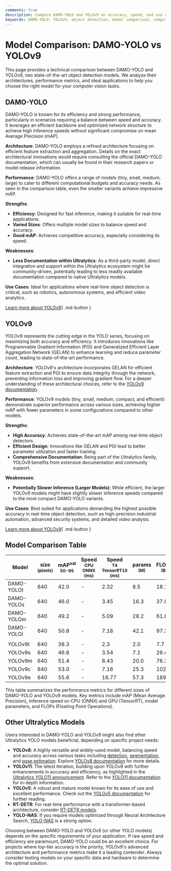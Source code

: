 ```yaml
---
comments: true
description: Compare DAMO-YOLO and YOLOv9 on accuracy, speed, and use cases. Discover which object detection model best suits your computer vision needs.
keywords: DAMO-YOLO, YOLOv9, object detection, model comparison, computer vision, deep learning, machine learning, real-time inference, Ultralytics
---
```


# Model Comparison: DAMO-YOLO vs YOLOv9

This page provides a technical comparison between DAMO-YOLO and YOLOv9, two state-of-the-art object detection models. We analyze their architectures, performance metrics, and ideal applications to help you choose the right model for your computer vision tasks.

<script async src="https://cdn.jsdelivr.net/npm/chart.js@3.9.1/dist/chart.min.js"></script>
<script defer src="../../javascript/benchmark.js"></script>

<canvas id="modelComparisonChart" width="1024" height="400" active-models='["DAMO-YOLO", "YOLOv9"]'></canvas>

## DAMO-YOLO

DAMO-YOLO is known for its efficiency and strong performance, particularly in scenarios requiring a balance between speed and accuracy. It leverages an efficient backbone and optimized network structure to achieve high inference speeds without significant compromise on mean Average Precision (mAP).

**Architecture**: DAMO-YOLO employs a refined architecture focusing on efficient feature extraction and aggregation. Details on the exact architectural innovations would require consulting the official DAMO-YOLO documentation, which can usually be found in their research papers or model release information.

**Performance**: DAMO-YOLO offers a range of models (tiny, small, medium, large) to cater to different computational budgets and accuracy needs. As seen in the comparison table, even the smaller variants achieve impressive mAP.

**Strengths**:

- **Efficiency**: Designed for fast inference, making it suitable for real-time applications.
- **Varied Sizes**: Offers multiple model sizes to balance speed and accuracy.
- **Good mAP**: Achieves competitive accuracy, especially considering its speed.

**Weaknesses**:

- **Less Documentation within Ultralytics**: As a third-party model, direct integration and support within the Ultralytics ecosystem might be community-driven, potentially leading to less readily available documentation compared to native Ultralytics models.

**Use Cases**: Ideal for applications where real-time object detection is critical, such as robotics, autonomous systems, and efficient video analytics.

[Learn more about YOLOv9](https://docs.ultralytics.com/models/yolov9/){ .md-button }

## YOLOv9

YOLOv9 represents the cutting edge in the YOLO series, focusing on maximizing both accuracy and efficiency. It introduces innovations like Programmable Gradient Information (PGI) and Generalized Efficient Layer Aggregation Network (GELAN) to enhance learning and reduce parameter count, leading to state-of-the-art performance.

**Architecture**: YOLOv9's architecture incorporates GELAN for efficient feature extraction and PGI to ensure data integrity through the network, preventing information loss and improving gradient flow. For a deeper understanding of these architectural choices, refer to the [YOLOv9 documentation](https://docs.ultralytics.com/models/yolov9/).

**Performance**: YOLOv9 models (tiny, small, medium, compact, and efficient) demonstrate superior performance across various sizes, achieving higher mAP with fewer parameters in some configurations compared to other models.

**Strengths**:

- **High Accuracy**: Achieves state-of-the-art mAP among real-time object detectors.
- **Efficient Design**: Innovations like GELAN and PGI lead to better parameter utilization and faster training.
- **Comprehensive Documentation**: Being part of the Ultralytics family, YOLOv9 benefits from extensive documentation and community support.

**Weaknesses**:

- **Potentially Slower Inference (Larger Models)**: While efficient, the larger YOLOv9 models might have slightly slower inference speeds compared to the most compact DAMO-YOLO variants.

**Use Cases**: Best suited for applications demanding the highest possible accuracy in real-time object detection, such as high-precision industrial automation, advanced security systems, and detailed video analysis.

[Learn more about YOLOv9](https://docs.ultralytics.com/models/yolov9/){ .md-button }

## Model Comparison Table

| Model      | size<br><sup>(pixels) | mAP<sup>val<br>50-95 | Speed<br><sup>CPU ONNX<br>(ms) | Speed<br><sup>T4 TensorRT10<br>(ms) | params<br><sup>(M) | FLOPs<br><sup>(B) |
| ---------- | --------------------- | -------------------- | ------------------------------ | ----------------------------------- | ------------------ | ----------------- |
| DAMO-YOLOt | 640                   | 42.0                 | -                              | 2.32                                | 8.5                | 18.1              |
| DAMO-YOLOs | 640                   | 46.0                 | -                              | 3.45                                | 16.3               | 37.8              |
| DAMO-YOLOm | 640                   | 49.2                 | -                              | 5.09                                | 28.2               | 61.8              |
| DAMO-YOLOl | 640                   | 50.8                 | -                              | 7.18                                | 42.1               | 97.3              |
|            |                       |                      |                                |                                     |                    |                   |
| YOLOv9t    | 640                   | 38.3                 | -                              | 2.3                                 | 2.0                | 7.7               |
| YOLOv9s    | 640                   | 46.8                 | -                              | 3.54                                | 7.1                | 26.4              |
| YOLOv9m    | 640                   | 51.4                 | -                              | 6.43                                | 20.0               | 76.3              |
| YOLOv9c    | 640                   | 53.0                 | -                              | 7.16                                | 25.3               | 102.1             |
| YOLOv9e    | 640                   | 55.6                 | -                              | 16.77                               | 57.3               | 189.0             |

This table summarizes the performance metrics for different sizes of DAMO-YOLO and YOLOv9 models. Key metrics include mAP (Mean Average Precision), inference speed on CPU (ONNX) and GPU (TensorRT), model parameters, and FLOPs (Floating Point Operations).

## Other Ultralytics Models

Users interested in DAMO-YOLO and YOLOv9 might also find other Ultralytics YOLO models beneficial, depending on specific project needs:

- **YOLOv8**: A highly versatile and widely-used model, balancing speed and accuracy across various tasks including [detection](https://docs.ultralytics.com/tasks/detect/), [segmentation](https://docs.ultralytics.com/tasks/segment/), and [pose estimation](https://docs.ultralytics.com/tasks/pose/). Explore [YOLOv8 documentation](https://docs.ultralytics.com/models/yolov8/) for more details.
- **YOLOv11**: The latest iteration, building upon YOLOv8 with further enhancements in accuracy and efficiency, as highlighted in the [Ultralytics YOLO11 announcement](https://www.ultralytics.com/blog/ultralytics-yolo11-has-arrived-redefine-whats-possible-in-ai). Refer to the [YOLO11 documentation](https://docs.ultralytics.com/models/yolo11/) for in-depth information.
- **YOLOv5**: A robust and mature model known for its ease of use and excellent performance. Check out the [YOLOv5 documentation](https://docs.ultralytics.com/models/yolov5/) for further reading.
- **RT-DETR**: For real-time performance with a transformer-based architecture, consider [RT-DETR models](https://docs.ultralytics.com/models/rtdetr/).
- **YOLO-NAS**: If you require models optimized through Neural Architecture Search, [YOLO-NAS](https://docs.ultralytics.com/models/yolo-nas/) is a strong option.

Choosing between DAMO-YOLO and YOLOv9 (or other YOLO models) depends on the specific requirements of your application. If raw speed and efficiency are paramount, DAMO-YOLO could be an excellent choice. For projects where top-tier accuracy is the priority, YOLOv9's advanced architecture and performance metrics make it a leading contender. Always consider testing models on your specific data and hardware to determine the optimal solution.